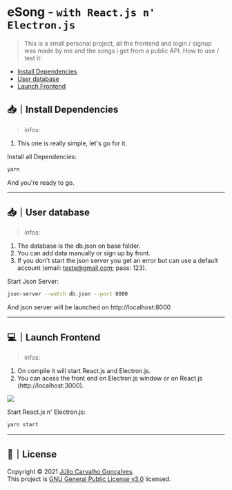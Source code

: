 # eSong - `with React.js n' Electron.js`

> This is a small personal project, all the frontend and login / signup was made by me and the songs i get from a public API. How to use / test it:

* [Install Dependencies](#install-dependencies)
* [User database](#user-database)
* [Launch Frontend](#launch-frontend)


## 📥｜Install Dependencies
> infos:
1. This one is really simple, let's go for it.

Install all Dependencies:
```sh
yarn
```
And you're ready to go.

---

## 📥｜User database
> infos:
1. The database is the db.json on base folder.
2. You can add data manually or sign up by front.
3. If you don't start the json server you get an error but can use a default account (email: teste@gmail.com; pass: 123).

Start Json Server:
```sh
json-server --watch db.json --port 8000
```
And json server will be launched on http://localhost:8000

---

## 💻｜Launch Frontend
> infos:
1. On compile it will start React.js and Electron.js.
2. You can acess the front end on Electron.js window or on React.js (http://localhost:3000).

<img src="https://pbs.twimg.com/media/FAema_HX0AQOBce?format=jpg&name=large">

Start React.js n' Electron.js:
```sh
yarn start
```

---

## 📝｜License

Copyright © 2021 [Júlio Carvalho Gonçalves](https://github.com/ImaKrp).<br />
This project is [GNU General Public License v3.0](https://github.com/ImaKrp/eSong---Electron-React/blob/master/LICENSE) licensed.
